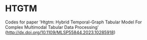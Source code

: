 # HTGTM
Codes for paper 'Htgtm: Hybrid Temporal-Graph Tabular Model For Complex Multimodal Tabular Data Processing' (http://dx.doi.org/10.1109/MLSP55844.2023.10285918)

